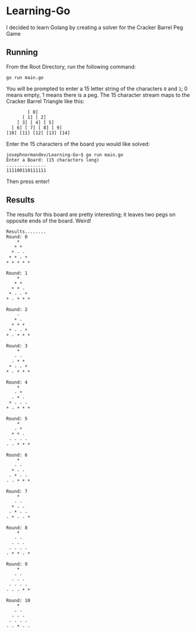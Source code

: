 # Learning-Go
I decided to learn Golang by creating a solver for the Cracker Barrel Peg Game

## Running
From the Root Directory, run the following command:

    go run main.go
  
You will be prompted to enter a 15 letter string of the characters `0` and `1`; 0 means empty, 1 means there is a peg. 
The 15 character stream maps to the Cracker Barrel Triangle like this:

            [ 0]
          [ 1] [ 2]
        [ 3] [ 4] [ 5]
      [ 6] [ 7] [ 8] [ 9]
    [10] [11] [12] [13] [14]
    
Enter the 15 characters of the board you would like solved:

    josephnormandev/Learning-Go~$ go run main.go
    Enter a Board: (15 characters long)
    ...............
    111100110111111

Then press enter!

## Results
The results for this board are pretty interesting; it leaves two pegs on opposite ends of the board. Weird!

    Results........
    Round: 0
        *
       * *
      * - -
     * * - *
    * * * * *

    Round: 1
        *
       * *
      * * -
     * - - *
    * - * * *

    Round: 2
        -
       * -
      * * *
     * - - *
    * - * * *

    Round: 3
        *
       - -
      - * *
     * - - *
    * - * * *

    Round: 4
        *
       - *
      - * -
     * - - -
    * - * * *

    Round: 5
        *
       - *
      * * -
     - - - -
    - - * * *

    Round: 6
        *
       - -
      * - -
     - * - -
    - - * * *

    Round: 7
        *
       - -
      * - -
     - * - -
    - * - - *

    Round: 8
        *
       - -
      - - -
     - - - -
    - * * - *

    Round: 9
        *
       - -
      - - -
     - - - -
    - - - * *

    Round: 10
        *
       - -
      - - -
     - - - -
    - - * - -
